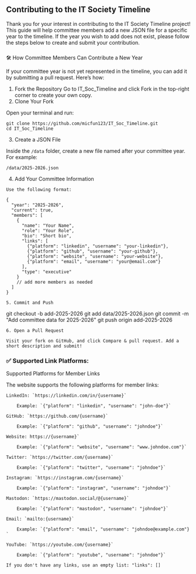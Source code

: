 ## Contributing to the IT Society Timeline

Thank you for your interest in contributing to the IT Society Timeline project! This guide will help committee members add a new JSON file for a specific year to the timeline. If the year you wish to add does not exist, please follow the steps below to create and submit your contribution.

### 
🛠 How Committee Members Can Contribute a New Year

If your committee year is not yet represented in the timeline, you can add it by submitting a pull request. Here’s how:
1. Fork the Repository
Go to IT_Soc_Timeline and click Fork in the top-right corner to create your own copy.
2. Clone Your Fork

Open your terminal and run:
```
git clone https://github.com/micfun123/IT_Soc_Timeline.git
cd IT_Soc_Timeline
```
3. Create a JSON File

Inside the `/data` folder, create a new file named after your committee year. For example:
```
/data/2025-2026.json
```

4. Add Your Committee Information
```
Use the following format:

{
  "year": "2025-2026",
  "current": true,
  "members": [
    {
      "name": "Your Name",
      "role": "Your Role",
      "bio": "Short bio",
      "links": [
        {"platform": "linkedin", "username": "your-linkedin"},
        {"platform": "github", "username": "your-github"},
        {"platform": "website", "username": "your-website"},
        {"platform": "email", "username": "your@email.com"}
      ],
      "type": "executive"
    }
    // add more members as needed
  ]
}

5. Commit and Push
```
git checkout -b add-2025-2026
git add data/2025-2026.json
git commit -m "Add committee data for 2025-2026"
git push origin add-2025-2026
```
6. Open a Pull Request

Visit your fork on GitHub, and click Compare & pull request. Add a short description and submit!

```

### ✅ Supported Link Platforms:
Supported Platforms for Member Links

The website supports the following platforms for member links:​

    LinkedIn: `https://linkedin.com/in/{username}​`

        Example: `{"platform": "linkedin", "username": "john-doe"}​`

    GitHub: `https://github.com/{username}​`

        Example: `{"platform": "github", "username": "johndoe"}​`

    Website: https://{username}​`

        Example: `{"platform": "website", "username": "www.johndoe.com"}​`

    Twitter: `https://twitter.com/{username}​`

        Example: `{"platform": "twitter", "username": "johndoe"}​`

    Instagram: `https://instagram.com/{username}​`

        Example: `{"platform": "instagram", "username": "johndoe"}​`

    Mastodon: `https://mastodon.social/@{username}​`

        Example: `{"platform": "mastodon", "username": "johndoe"}​`

    Email: `mailto:{username}​`

        Example: `{"platform": "email", "username": "johndoe@example.com"}​`

    YouTube: `https://youtube.com/{username}​`

        Example: `{"platform": "youtube", "username": "johndoe"}​`

    If you don't have any links, use an empty list: "links": []

